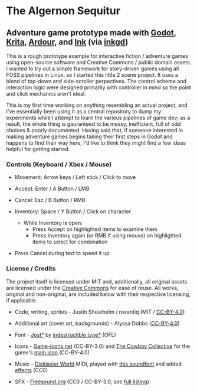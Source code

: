 # The Algernon Sequitur
## Adventure game prototype made with [Godot](https://godotengine.org/), [Krita](https://krita.org/), [Ardour](https://ardour.org/), and [Ink](https://www.inklestudios.com/ink/) (via [inkgd](https://github.com/ephread/inkgd))



This is a rough prototype example for interactive fiction / adventure games using open-source software and Creative Commons / public domain assets. I wanted to try out a simple framework for story-driven games using all FOSS pipelines in Linux, so I started this little 2 scene project. It uses a blend of top-down and side-scroller perpectives. The control scheme and interaction logic were designed primarily with controller in mind so the point and click mechanics aren't ideal.

This is my first time working on anything resembling an actual project, and I've essentially been using it as a central repository to dump my experiments while I attempt to learn the various pipelines of game dev; as a result, the whole thing is gauranteed to be messy, inefficient, full of odd choices & poorly documented. Having said that, if someone interested in making adventure games begins taking their first steps in Godot and happens to find their way here, I'd like to think they might find a few ideas helpful for getting started.




### Controls (Keyboard / Xbox / Mouse)


* Movement:   Arrow keys / Left stick / Click to move

* Accept:     Enter / A Button / LMB

* Cancel:     Esc / B Button / RMB

* Inventory:  Space / Y Button / Click on character
    * While Inventory is open:
        * Press Accept on highlighted items to examine them
        * Press Inventory again (or RMB if using mouse) on highlighted items to select for combination

* Press Cancel during text to speed it up


### License / Credits


The project itself is licensed under MIT and, additionally, all original assets are licensed under the [Creative Commons](https://creativecommons.org/licenses/by/4.0/) for ease of reuse. All works, original and non-original, are included below with their respective licensing, if applicable.

* Code, writing, sprites - Justin Sheathelm / rovantiq (MIT / [CC-BY-4.0](https://creativecommons.org/licenses/by/4.0/))

* Additional art (cover art, backgrounds) -  Alyssa Dobbs ([CC-BY-4.0](https://creativecommons.org/licenses/by/4.0/))

* Font -  [Jost*](https://indestructibletype.com/Jost.html) by [indestructible type*](https://indestructibletype.com/Home.html) (OFL)

* Icons - [Game-icons.net](https://game-icons.net/) (CC-BY-3.0) and [The Cowboy Collective](https://cowboycollective.cc/) for the game's [main icon](https://raw.githubusercontent.com/CowboyCollective/CowboyCollective.github.io/master/Favicon.png) (CC-BY-4.0)

* Music - [Disklavier World](http://www.kuhmann.com/Yamaha.htm) MIDI, played with [this soundfont](http://sonimusicae.free.fr/matshelgesson-maestro-en.html) and added [effects](https://calf-studio-gear.org/) (CC0)

* SFX - [Freesound.org](https://freesound.org/) (CC0 / CC-BY-3.0, see [full listing](/credits.md))
